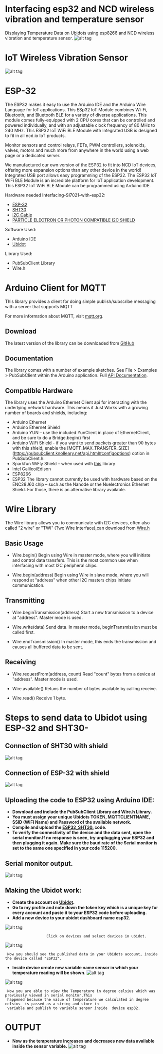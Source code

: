 # Interfacing  esp32 and NCD wireless vibration and temperature sensor
Displaying Temperature Data on Ubidots  using esp8266 and NCD wireless vibration and temperature sensor.
![alt tag](https://github.com/mjScientech/https-github.com-mjScientech-ESP32-AND-SI7021/blob/master/Vibration-Temp-NO-Zigmo-600x400.png)
# IoT Wireless Vibration Sensor 

![alt tag](https://github.com/mjScientech/ESP32-AND-SI7021/blob/master/ESP32_1.png)
# ESP-32
The ESP32 makes it easy to use the Arduino IDE and the Arduino Wire Language for IoT applications. This ESp32 IoT Module combines Wi-Fi, Bluetooth, and Bluetooth BLE for a variety of diverse applications. This module comes fully-equipped with 2 CPU cores that can be controlled and powered individually, and with an adjustable clock frequency of 80 MHz to 240 MHz. This ESP32 IoT WiFi BLE Module with Integrated USB is designed to fit in all ncd.io IoT products.

Monitor sensors and control relays, FETs, PWM controllers, solenoids, valves, motors and much more from anywhere in the world using a web page or a dedicated server.

We manufactured our own version of the ESP32 to fit into NCD IoT devices, offering more expansion options than any other device in the world! Integrated USB port allows easy programming of the ESP32. The ESP32 IoT WiFi BLE Module is an incredible platform for IoT application development. This ESP32 IoT WiFi BLE Module can be programmed using Arduino IDE.

Hardware needed Interfacing-SI7021-with-esp32:
- [ESP-32](https://store.ncd.io/product/esp32-iot-wifi-ble-module-with-integrated-usb/)
- [SHT30](https://shop.controleverything.com/products/humidity-and-temperature-sensor-3-rh-0-3-c)
- [I2C Cable](https://store.ncd.io/product/i2c-cable/)
- [PARTICLE ELECTRON OR PHOTON COMPATIBLE I2C SHIELD](https://shop.controleverything.com/products/i2c-breakout-for-particle-electron-or-particle-photon)

Software Used:
- Arduino IDE
- [Ubidot](https://ubidots.com/)

Library Used:
- PubSubClient Library
- Wire.h

# Arduino Client for MQTT
This library provides a client for doing simple publish/subscribe messaging with a server that supports MQTT

For more information about MQTT, visit [mqtt.org](http://mqtt.org/).
## Download
The latest version of the library can be downloaded from [GitHub](https://github.com/knolleary/pubsubclient/releases/tag/v2.7)
## Documentation
The library comes with a number of example sketches. See File > Examples > PubSubClient within the Arduino application.
Full [API Documentation](https://pubsubclient.knolleary.net/api.html).
## Compatible Hardware
The library uses the Arduino Ethernet Client api for interacting with the underlying network hardware. This means it Just Works with a growing number of boards and shields, including:

- Arduino Ethernet
- Arduino Ethernet Shield
- Arduino YUN – use the included YunClient in place of EthernetClient, and be sure to do a Bridge.begin() first
- Arduino WiFi Shield - if you want to send packets greater than 90 bytes with this shield, enable the [MQTT_MAX_TRANSFER_SIZE]  (https://pubsubclient.knolleary.net/api.html#configoptions) option in   PubSubClient.h.
- Sparkfun WiFly Shield – when used with [this](https://github.com/dpslwk/WiFly) library
- Intel Galileo/Edison
- ESP8266
- ESP32
The library cannot currently be used with hardware based on the ENC28J60 chip – such as the Nanode or the Nuelectronics Ethernet Shield. For those, there is an alternative library available.

# Wire Library
  The Wire library allows you to communicate with I2C devices, often also called "2 wire" or "TWI" (Two Wire Interface),can download  from [Wire.h](https://github.com/PaulStoffregen/Wire)
## Basic Usage
- Wire.begin()
  Begin using Wire in master mode, where you will initiate and control data transfers. This is the most common use when interfacing with   most I2C peripheral chips.

- Wire.begin(address)
  Begin using Wire in slave mode, where you will respond at "address" when other I2C masters chips initiate communication.
  
 ## Transmitting
 - Wire.beginTransmission(address)
   Start a new transmission to a device at "address". Master mode is used.

- Wire.write(data)
  Send data. In master mode, beginTransmission must be called first.

- Wire.endTransmission()
  In master mode, this ends the transmission and causes all buffered data to be sent.
  
## Receiving
- Wire.requestFrom(address, count)
  Read "count" bytes from a device at "address". Master mode is used.

- Wire.available()
  Retuns the number of bytes available by calling receive.

- Wire.read()
  Receive 1 byte.

# Steps to send data to Ubidot using ESP-32 and SHT30-

## Connection of SHT30 with shield
![alt tag](https://github.com/mjScientech/ESP32-AND-SI7021/blob/master/I2Cconnection%20SI021.JPG)

## Connection of ESP-32 with shield
![alt tag](https://github.com/mjScientech/ESP32-AND-SI7021/blob/master/Esp32%20Connection.png)

##  Uploading the code  to ESP32 using Arduino IDE:
- **Download and include the PubSubClient Library and Wire.h Library.**
- **You must assign your unique Ubidots TOKEN, MQTTCLIENTNAME, SSID (WiFi Name) and Password of the available network.**
- **Compile and upload the  [ESP32_SHT30.](https://github.com/mjScientech/Esp32-And-SHT30/blob/master/ESP32_SHT30.ino) code.**
- **To verify the connectivity of the device and the data sent, open the serial monitor.If no response is seen, try unplugging your ESP32 and then plugging it again. Make sure the baud rate of the Serial monitor is set to the same one specified in your code 115200.**

## Serial monitor output.
![alt tag](https://github.com/mjScientech/Esp32-And-SHT30/blob/master/Seriasht30%20output.JPG)

## Making the Ubidot work:
- **Create the account on [Ubidot](https://ubidots.com/).**
- **Go to my profile and note down the token key which is a unique key for every account and paste it to your ESP32 code before uploading.**
- **Add a new device to your ubidot dashboard name esp32.**
  
![alt tag](https://github.com/mjScientech/Esp32-And-SHT30/blob/master/device234.JPG)

                       Click on devices and select devices in ubidot.

![alt tag](https://github.com/mjScientech/ESP32-AND-SI7021/blob/master/Device.JPG)

     Now you should see the published data in your Ubidots account, inside the device called "ESP32".

- **Inside device create new variable name sensor in which your temperature reading will be shown.**
![alt tag](https://github.com/mjScientech/ESP32-AND-SI7021/blob/master/variable.JPG)
                  
         
![alt tag](https://github.com/mjScientech/Esp32-And-SHT30/blob/master/Sensor233.JPG)

     Now you are able to view the Temperature in degree celsius which was previously viewed in serial monitor.This
     happened because the value of temperature we calculated in degree celsius  is passed as a string and store in
     variable and publish to variable sensor inside  device esp32. 

# OUTPUT
- **Now as the temperature increases and decreases new data available inside the sensor variable.**
![alt tag](https://github.com/mjScientech/Esp32-And-SHT30/blob/master/SHT30%20out.JPG)

